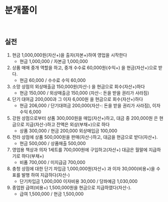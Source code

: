 # 분개풀이

<br>

##  실전

1. 현금 1,000,000원(자산+)을 출자(자본+)하여 영업을 시작한다
   * 현금 1,000,000 / 자본금 1,000,000
2. 상품 매매 중개 역할을 하고, 중개 수수료 60,000원(수익+) 을 현금(자산+)으로 받다.
   * 현금 60,000 / 수수료 수익 60,000
3. 소망 상점의 외상매출금 150,000원(자산-) 을 현금으로 회수(자산+)하다
   * 현금 150,000 / 외상매출금 150,000 (자산-: 돈을 받을 권리가 사라짐)
4. 단기 대여금 200,000과 그 이자 6,000원 을 현금으로 회수(자산+)하다
   * 현금 206,000 / 단기대여금 200,000(자산-: 돈을 받을 권리가 사라짐), 이자수익 6,000 
5. 강원 상점으로부터 상품 300,000원을 매입(자산+)하고, 대금 중 200,000원 은 현금으로 지급(자산-)하고 잔액은 외상(부채+)으로 하다
   * 상품 300,000 / 현금 200,000 외상매입금 100,000
6. 전라 상점에 상품 500,000원을 판매(자산-)하고, 대금을 현금으로 받다(자산+).
   * 현금 500,000 / 상품매출 500,000
7. 영업용 책상과 의자 1세트를 700,000원에 구입하고(자산+) 대금은 월말에 지급하기로 하다(부채+)
   * 비품 700,000 / 미지급금 700,000
8. 충청 상점에 대한 단기 차입금 1,000,000원(자산+) 과 이자 30,000(비용+)을 수표를 발행 하여 지급하다(자산-)
   * 단기차입금 1,000,000 이자비용 30,000 / 당좌예금 1,030,000
9. 종업원 급여(비용+) 1,500,000원을 현금으로 지급하였다(자산-).
   * 급여 1,500,000 / 현금 1,500,000